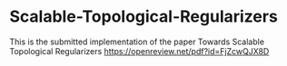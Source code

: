 # Scalable-Topological-Regularizers
This is the submitted implementation of the paper Towards Scalable Topological Regularizers
https://openreview.net/pdf?id=FjZcwQJX8D

